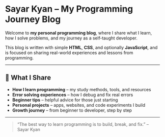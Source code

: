 # Sayar Kyan – My Programming Journey Blog

Welcome to **my personal programming blog**, where I share what I learn, how I solve problems, and my journey as a self-taught developer.

This blog is written with simple **HTML**, **CSS**, and optionally **JavaScript**, and is focused on sharing real-world experiences and lessons from programming.

---

## 🚀 What I Share

- **How I learn programming** – my study methods, tools, and resources
- **Error solving experiences** – how I debug and fix real errors
- **Beginner tips** – helpful advice for those just starting
- **Personal projects** – apps, websites, and code experiments I build
- **Growth journey** – from beginner to developer, step by step

---

> “The best way to learn programming is to build, break, and fix.” – Sayar Kyan
> 
